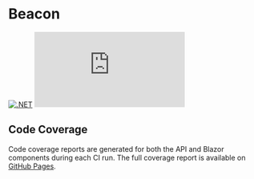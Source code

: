 # Beacon

[![.NET](https://github.com/erinnmclaughlin/Beacon/actions/workflows/dotnet.yml/badge.svg)](https://github.com/erinnmclaughlin/Beacon/actions/workflows/dotnet.yml)
[![Coverage](https://erinnmclaughlin.github.io/Beacon/coverage-badge.txt)](https://erinnmclaughlin.github.io/Beacon)

## Code Coverage

Code coverage reports are generated for both the API and Blazor components during each CI run. The full coverage report is available on [GitHub Pages](https://erinnmclaughlin.github.io/Beacon).
